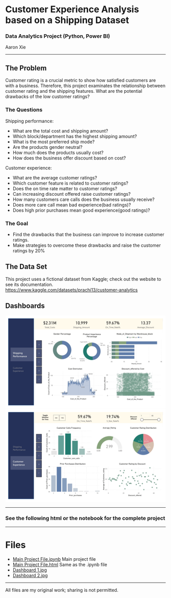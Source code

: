 # Customer Experience Analysis based on a Shipping Dataset
### Data Analytics Project (Python, Power BI)
Aaron Xie
___
## The Problem
Customer rating is a crucial metric to show how satisfied customers are with a business. Therefore, this project examinates the relationship between customer rating and the shipping features. What are the potential drawbacks of the low customer ratings?

### The Questions
Shipping performance:
* What are the total cost and shipping amount?
* Which block/department has the highest shipping amount?
* What is the most preferred ship mode?
* Are the products gender neutral?
* How much does the products usually cost?
* How does the business offer discount based on cost?

Customer experience:
* What are the average customer ratings?
* Which customer feature is related to customer ratings?
* Does the on time rate matter to customer ratings?
* Can increasing discount offered raise customer ratings?
* How many customers care calls does the business usually receive?
* Does more care call mean bad experience(bad ratings)?
* Does high prior purchases mean good experience(good ratings)?


### The Goal
* Find the drawbacks that the business can improve to increase customer ratings.
* Make strategies to overcome these drawbacks and raise the customer ratings by 20%

## The Data Set
This project uses a fictional dataset from Kaggle; check out the website to see its documentation.
https://www.kaggle.com/datasets/prachi13/customer-analytics

## Dashboards
![Dashboard 1](https://github.com/aaronxxie/Customer-Experience-Analysis/blob/main/Dashboard%201.jpg)
![Dashboard 2](https://github.com/aaronxxie/Customer-Experience-Analysis/blob/main/Dashboard%202.jpg)
___
### See the following html or the notebook for the complete project
___
# Files

* [Main Project File.ipynb](https://github.com/aaronxxie/Customer-Experience-Analysis/blob/main/Main%20Project%20File.ipynb) Main project file
* [Main Project File.html](https://github.com/aaronxxie/Customer-Experience-Analysis/blob/main/Main%20Project%20File.html) Same as the .ipynb file
* [Dashboard 1.jpg](https://github.com/aaronxxie/Customer-Experience-Analysis/blob/main/Dashboard%201.jpg)
* [Dashboard 2.jpg](https://github.com/aaronxxie/Customer-Experience-Analysis/blob/main/Dashboard%202.jpg)
___
All files are my original work; sharing is not permitted.
